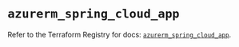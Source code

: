# `azurerm_spring_cloud_app`

Refer to the Terraform Registry for docs: [`azurerm_spring_cloud_app`](https://registry.terraform.io/providers/hashicorp/azurerm/4.45.0/docs/resources/spring_cloud_app).
